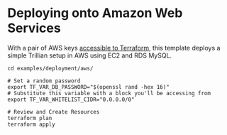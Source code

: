 # Deploying onto Amazon Web Services

With a pair of AWS keys
[accessible to Terraform](https://www.terraform.io/docs/providers/aws/), this
template deploys a simple Trillian setup in AWS using EC2 and RDS MySQL.

```shell
cd examples/deployment/aws/

# Set a random password
export TF_VAR_DB_PASSWORD="$(openssl rand -hex 16)"
# Substitute this variable with a block you'll be accessing from
export TF_VAR_WHITELIST_CIDR="0.0.0.0/0"

# Review and Create Resources
terraform plan
terraform apply
```
